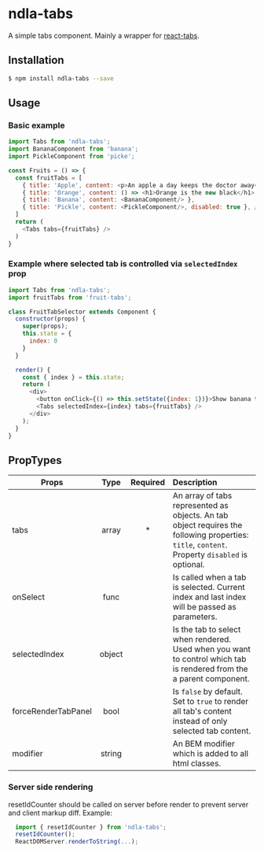 # ndla-tabs

A simple tabs component. Mainly a wrapper for [react-tabs](https://github.com/reactjs/react-tabs).

## Installation

```sh
$ npm install ndla-tabs --save
```

## Usage
### Basic example
```js
import Tabs from 'ndla-tabs';
import BananaComponent from 'banana';
import PickleComponent from 'picke';

const Fruits = () => {
  const fruitTabs = [
    { title: 'Apple', content: <p>An apple a day keeps the doctor away</p> },
    { title: 'Orange', content: () => <h1>Orange is the new black</h1> },
    { title: 'Banana', content: <BananaComponent/> },
    { title: 'Pickle', content: <PickleComponent/>, disabled: true }, // No vegetables allowed!
  ]
  return (
    <Tabs tabs={fruitTabs} />
  )
}
```

### Example where selected tab is controlled via `selectedIndex` prop

```js
import Tabs from 'ndla-tabs';
import fruitTabs from 'fruit-tabs';

class FruitTabSelector extends Component {
  constructor(props) {
    super(props);
    this.state = {
      index: 0
    }
  }

  render() {
    const { index } = this.state;
    return (
      <div>
        <button onClick={() => this.setState({index: 1})}>Show banana tab</button>
        <Tabs selectedIndex={index} tabs={fruitTabs} />
      </div>
    );
  }
}
```
## PropTypes
| Props               | Type   | Required | Description                                                                                                                                    |
| ------------------- | :----: | :------: | :--------------------------------------------------------------------------------------------------------------------------------------------- |
| tabs                | array  | *        | An array of tabs represented as objects. An tab object requires the following properties: `title`, `content`. Property `disabled` is optional. |
| onSelect            | func   |          | Is called when a tab is selected. Current index and last index will be passed as parameters.                                                   |
| selectedIndex       | object |          | Is the tab to select when rendered. Used when you want to control which tab is rendered from the a parent component.                           |
| forceRenderTabPanel | bool   |          | Is `false` by default. Set to `true` to render all tab's content instead of only selected tab content.                                         |
| modifier            | string |          | An BEM modifier which is added to all html classes.                                                                                            |


### Server side rendering

resetIdCounter should be called on server before render to prevent server and client markup diff. Example:

```js
  import { resetIdCounter } from 'ndla-tabs';
  resetIdCounter();
  ReactDOMServer.renderToString(...);
```
